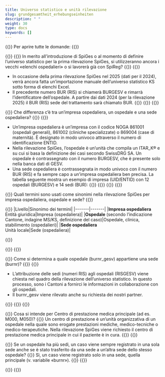 ```yaml
---
title: Universo statistico e unità rilevazione
slug: grundgesamtheit_erhebungseinheiten
description: " "
weight: 30
type: docs
keywords: []
---
```


{{<faqBlock>}}
Per aprire tutte le domande: {{<collapsibleGroupCommand groupId="GGH">}}

{{<numberedList>}}
{{<listItem>}}
In merito all’introduzione di SpiGes o al momento di definire l’universo statistico per la prima rilevazione SpiGes, si utilizzeranno ancora i vecchi «elenchi ospedalieri» o si lavorerà già con SpiReg?
{{<collapsibleBlock groupId="GGH">}}
{{<markdown>}}
- In occasione della prima rilevazione SpiGes nel 2025 (dati per il 2024), verrà ancora fatta un’importazione manuale dell’universo statistico KS sotto forma di elenchi Excel.
- Il precedente numero BUR (RIS) si chiamerà BURGESV e rimarrà l’identificatore dell’ospedale. A partire dai dati 2024 (per la rilevazione 2025) il BUR (RIS) sede del trattamento sarà chiamato BUR.
{{</markdown>}}
{{</collapsibleBlock>}}
{{</listItem>}}

{{<listItem>}}
Che differenza c’è tra un’impresa ospedaliera, un ospedale e una sede ospedaliera?
{{<collapsibleBlock groupId="GGH">}}
{{<markdown>}}
- Un’impresa ospedaliera è un’impresa con il codice NOGA 861001 (ospedali generali), 861002 (cliniche specializzate) o 869004 (case di maternità). È designato in modo univoco attraverso il numero di identificazione ENTID.
- Nella rilevazione SpiGes, l’ospedale è un’unità che compila un ITAR_K® e su cui si basa la definizione dei casi secondo SwissDRG SA. Un ospedale è contrassegnato con il numero BURGESV, che è presente solo nella banca dati di GESV.
- Una sede ospedaliera è contrassegnata in modo univoco con il numero BUR (RIS) e fa sempre capo a un’impresa ospedaliera ben precisa.
La tabella seguente mostra un esempio di impresa (UID/ENTID) con 12 ospedali (BURGESV) e 14 sedi (BUR):
{{</markdown>}}
{{<insertImage image="tableauFAQ1_it.png"  class="max-w-90">}}
{{</collapsibleBlock>}}
{{</listItem>}}

{{<listItem>}}
Quali termini sono usati come sinonimi nella rilevazione SpiGes per impresa ospedaliera, ospedale e sede?
{{<collapsibleBlock groupId="GGH">}}

{{<markdown>}}
|Livello|Sinonimo dei termini|
|-------|-------|
|**Impresa ospedaliera**<br>Entità giuridica|Impresa (ospedaliera)|
|**Ospedale** (secondo l’indicazione Cantone, indagine MS/KS, definizione del caso)|Ospedale, clinica, stabilimento (ospedalieri)|
|**Sede ospedaliera**<br>Unità locale|Sede (ospedaliera)|

{{</markdown>}}
<!--
<table class="w-100">
  <tr>
    <th style="width:50%"> Livello </div></th>
    <th> Sinonimo dei termini </th>
  </tr>
  <tr>
    <td> <b> Impresa ospedaliera </b> <br /> 
    Entità giuridica
 	</td>
    <td> Impresa (ospedaliera) </td>
  </tr>
  <tr>
    <td> <b> Ospedale </b> (secondo l’indicazione Cantone, indagine MS/KS, definizione del caso) </td>
    <td> Ospedale, clinica, stabilimento (ospedalieri) </td>
  </tr>
  <tr>
    <td> <b> Sede </b> <br /> 
    Unità locale
	</td>
    <td> Sede </td>
  </tr>
</table>-->
{{</collapsibleBlock>}}
{{</listItem>}}

{{<listItem>}}
Come si determina a quale ospedale (burnr_gesv) appartiene una sede (burnr)? 
{{<collapsibleBlock groupId="GGH">}}
{{<markdown>}}
- L’attribuzione delle sedi (numeri RIS) agli ospedali (RISGESV) viene chiesta nel quadro della rilevazione dell’universo statistico. In questo processo, sono i Cantoni a fornirci le informazioni in collaborazione con gli ospedali.
- Il burnr_gesv viene rilevato anche su richiesta dei nostri partner.

{{</markdown>}}
{{</collapsibleBlock>}}
{{</listItem>}}

{{<listItem>}}
Cosa si intende per Centro di prestazione medica principale (ad es. M000, M050)?
{{<collapsibleBlock groupId="GGH">}}
Un centro di prestazione è un’unità organizzativa di un ospedale nella quale sono erogate prestazioni mediche, medico-tecniche o medico-terapeutiche. Nella rilevazione SpiGes viene richiesto il centro di prestazione medica principale in cui il paziente è in cura. 
{{</collapsibleBlock>}}
{{</listItem>}}

{{<listItem>}}
Se un ospedale ha più sedi, un caso viene sempre registrato in una sola sede anche se è stato trasferito da una sede a un’altra sede dello stesso ospedale?
{{<collapsibleBlock groupId="GGH">}}
Sì, un caso viene registrato solo in una sede, quella principale (v. variabile «burnr»). 
{{</collapsibleBlock>}}
{{</listItem>}}

{{</numberedList>}}
{{</faqBlock>}}
